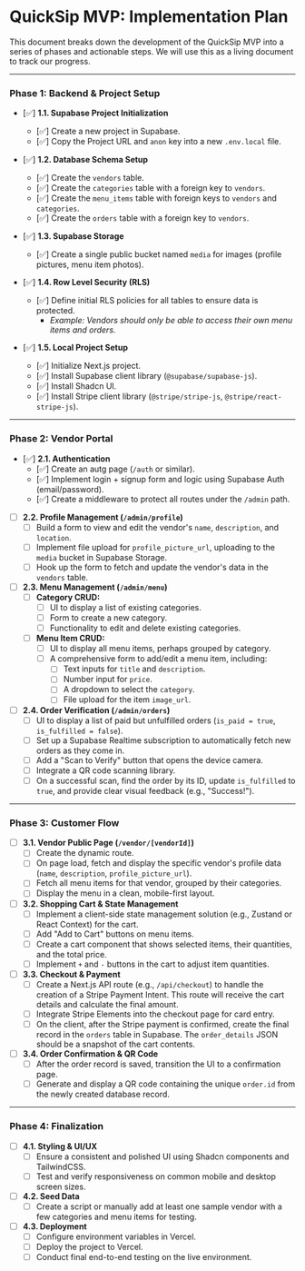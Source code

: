 # QuickSip MVP: Implementation Plan

This document breaks down the development of the QuickSip MVP into a series of phases and actionable steps. We will use this as a living document to track our progress.

---

### **Phase 1: Backend & Project Setup**

- [✅] **1.1. Supabase Project Initialization**
    - [✅] Create a new project in Supabase.
    - [✅] Copy the Project URL and `anon` key into a new `.env.local` file.

- [✅] **1.2. Database Schema Setup**
    - [✅] Create the `vendors` table.
    - [✅] Create the `categories` table with a foreign key to `vendors`.
    - [✅] Create the `menu_items` table with foreign keys to `vendors` and `categories`.
    - [✅] Create the `orders` table with a foreign key to `vendors`.

- [✅] **1.3. Supabase Storage**
    - [✅] Create a single public bucket named `media` for images (profile pictures, menu item photos).

- [✅] **1.4. Row Level Security (RLS)**
    - [✅] Define initial RLS policies for all tables to ensure data is protected.
        - *Example: Vendors should only be able to access their own menu items and orders.*

- [✅] **1.5. Local Project Setup**
    - [✅] Initialize Next.js project.
    - [✅] Install Supabase client library (`@supabase/supabase-js`).
    - [✅] Install Shadcn UI.
    - [✅] Install Stripe client library (`@stripe/stripe-js`, `@stripe/react-stripe-js`).

---

### **Phase 2: Vendor Portal**

- [✅] **2.1. Authentication**
    - [✅] Create an autg page (`/auth` or similar).
    - [✅] Implement login + signup form and logic using Supabase Auth (email/password).
    - [✅] Create a middleware to protect all routes under the `/admin` path.

- [ ] **2.2. Profile Management (`/admin/profile`)**
    - [ ] Build a form to view and edit the vendor's `name`, `description`, and `location`.
    - [ ] Implement file upload for `profile_picture_url`, uploading to the `media` bucket in Supabase Storage.
    - [ ] Hook up the form to fetch and update the vendor's data in the `vendors` table.

- [ ] **2.3. Menu Management (`/admin/menu`)**
    - [ ] **Category CRUD:**
        - [ ] UI to display a list of existing categories.
        - [ ] Form to create a new category.
        - [ ] Functionality to edit and delete existing categories.
    - [ ] **Menu Item CRUD:**
        - [ ] UI to display all menu items, perhaps grouped by category.
        - [ ] A comprehensive form to add/edit a menu item, including:
            - [ ] Text inputs for `title` and `description`.
            - [ ] Number input for `price`.
            - [ ] A dropdown to select the `category`.
            - [ ] File upload for the item `image_url`.

- [ ] **2.4. Order Verification (`/admin/orders`)**
    - [ ] UI to display a list of paid but unfulfilled orders (`is_paid = true`, `is_fulfilled = false`).
    - [ ] Set up a Supabase Realtime subscription to automatically fetch new orders as they come in.
    - [ ] Add a "Scan to Verify" button that opens the device camera.
    - [ ] Integrate a QR code scanning library.
    - [ ] On a successful scan, find the order by its ID, update `is_fulfilled` to `true`, and provide clear visual feedback (e.g., "Success!").

---

### **Phase 3: Customer Flow**

- [ ] **3.1. Vendor Public Page (`/vendor/[vendorId]`)**
    - [ ] Create the dynamic route.
    - [ ] On page load, fetch and display the specific vendor's profile data (`name`, `description`, `profile_picture_url`).
    - [ ] Fetch all menu items for that vendor, grouped by their categories.
    - [ ] Display the menu in a clean, mobile-first layout.

- [ ] **3.2. Shopping Cart & State Management**
    - [ ] Implement a client-side state management solution (e.g., Zustand or React Context) for the cart.
    - [ ] Add "Add to Cart" buttons on menu items.
    - [ ] Create a cart component that shows selected items, their quantities, and the total price.
    - [ ] Implement `+` and `-` buttons in the cart to adjust item quantities.

- [ ] **3.3. Checkout & Payment**
    - [ ] Create a Next.js API route (e.g., `/api/checkout`) to handle the creation of a Stripe Payment Intent. This route will receive the cart details and calculate the final amount.
    - [ ] Integrate Stripe Elements into the checkout page for card entry.
    - [ ] On the client, after the Stripe payment is confirmed, create the final record in the `orders` table in Supabase. The `order_details` JSON should be a snapshot of the cart contents.

- [ ] **3.4. Order Confirmation & QR Code**
    - [ ] After the order record is saved, transition the UI to a confirmation page.
    - [ ] Generate and display a QR code containing the unique `order.id` from the newly created database record.

---

### **Phase 4: Finalization**

- [ ] **4.1. Styling & UI/UX**
    - [ ] Ensure a consistent and polished UI using Shadcn components and TailwindCSS.
    - [ ] Test and verify responsiveness on common mobile and desktop screen sizes.
- [ ] **4.2. Seed Data**
    - [ ] Create a script or manually add at least one sample vendor with a few categories and menu items for testing.
- [ ] **4.3. Deployment**
    - [ ] Configure environment variables in Vercel.
    - [ ] Deploy the project to Vercel.
    - [ ] Conduct final end-to-end testing on the live environment. 